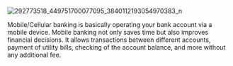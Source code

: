 ![292773518_449751700077095_3840112193054970383_n](https://user-images.githubusercontent.com/109512611/180118872-d2bbec60-4c00-4a9d-9751-2b73ffce505d.png)

Mobile/Cellular banking is basically operating your bank account via a mobile device. Mobile banking not only saves time but also improves financial decisions. It allows transactions between different accounts, payment of utility bills, checking of the account balance, and more without any additional fee.
